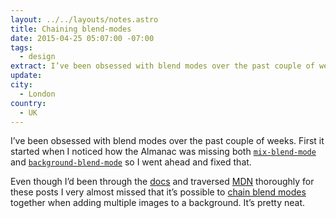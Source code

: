 ```yaml
---
layout: ../../layouts/notes.astro
title: Chaining blend-modes
date: 2015-04-25 05:07:00 -07:00
tags:
  - design
extract: I’ve been obsessed with blend modes over the past couple of weeks.
update:
city:
  - London
country:
  - UK
---
```


I’ve been obsessed with blend modes over the past couple of weeks. First it started when I noticed how the Almanac was missing both [`mix-blend-mode`](https://css-tricks.com/almanac/properties/m/mix-blend-mode/) and [`background-blend-mode`](https://css-tricks.com/almanac/properties/b/background-blend-mode/) so I went ahead and fixed that.

Even though I’d been through the [docs](http://dev.w3.org/fxtf/compositing-1/#propdef-background-blend-mode) and traversed [MDN](https://developer.mozilla.org/en-US/docs/Web/CSS/background-blend-mode) thoroughly for these posts I very almost missed that it’s possible to [chain blend modes](https://css-tricks.com/chaining-multiple-blend-modes/) together when adding multiple images to a background. It’s pretty neat.
